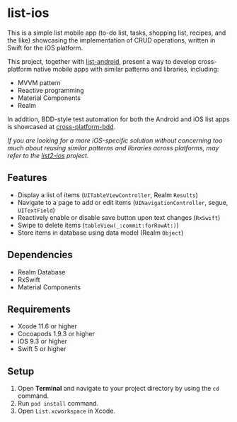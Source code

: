 # list-ios
This is a simple list mobile app (to-do list, tasks, shopping list, recipes, and the like) 
showcasing the implementation of CRUD operations, written in Swift for the iOS platform.

This project, together with [list-android](https://github.com/cyliong/list-android), 
present a way to develop cross-platform native mobile apps with similar patterns and libraries, including:
- MVVM pattern
- Reactive programming
- Material Components
- Realm

In addition, BDD-style test automation for both the Android and iOS list apps is showcased at 
[cross-platform-bdd](https://github.com/cyliong/cross-platform-bdd).

*If you are looking for a more iOS-specific solution without concerning
too much about reusing similar patterns and libraries across platforms,
may refer to the [list2-ios](https://github.com/cyliong/list2-ios) project.*

## Features
- Display a list of items (`UITableViewController`, Realm `Results`)
- Navigate to a page to add or edit items (`UINavigationController`, segue, `UITextField`)
- Reactively enable or disable save button upon text changes (`RxSwift`)
- Swipe to delete items (`tableView(_:commit:forRowAt:)`)
- Store items in database using data model (Realm `Object`)

## Dependencies
- Realm Database
- RxSwift
- Material Components

## Requirements
- Xcode 11.6 or higher
- Cocoapods 1.9.3 or higher
- iOS 9.3 or higher
- Swift 5 or higher

## Setup
1. Open **Terminal** and navigate to your project directory by using the `cd` command.
2. Run `pod install` command.
3. Open `List.xcworkspace` in Xcode.
